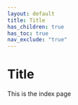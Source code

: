 ```yaml
---
layout: default
title: Title
has_children: true
has_toc: true
nav_exclude: "true"
---
```


# Title

This is the index page